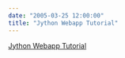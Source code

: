 ```yaml
---
date: "2005-03-25 12:00:00"
title: "Jython Webapp Tutorial"
---
```


[Jython Webapp Tutorial](/lemire/blog/2005/03-25-jython-webapp-tutorial)

